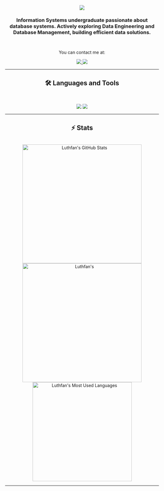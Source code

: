 <div align="center">

<h1 align="center">
    <img src="https://readme-typing-svg.herokuapp.com/?font=Inter&weight=700&size=48&center=true&vCenter=true&width=500&height=70&color=4493F8&duration=4000&lines=Hi!+👋+I'm+Luthfan;" />
</h1>

### Information Systems undergraduate passionate about database systems. Actively exploring Data Engineering and Database Management, building efficient data solutions.

<br>

You can contact me at:
<div align="center">
  <a href="luthfan@gmail.com">
    <img src="https://img.shields.io/badge/Gmail-333333?style=for-the-badge&logo=gmail&logoColor=red" />
  </a>
  <a href="https://linkedin.com/in/luthfan-aryananda" target="_blank">
    <img src="https://img.shields.io/badge/LinkedIn-0077B5?style=for-the-badge&logo=linkedin&logoColor=white" target="_blank" />
  </a>
</div>

<hr>

## 🛠️ Languages and Tools

<br>

<p align="center">
  <img src="https://skillicons.dev/icons?i=java,mysql,sqlite,java,git,github,githubactions,linux,ubuntu" />
  <img src="https://skillicons.dev/icons?i=aws,docker,vscode,figma,jest" />
</p>

<hr>

## ⚡️ Stats

<br>

<div align=center>
  <img width=390 src="https://github-readme-stats.vercel.app/api?username=luthfan-ap&theme=algolia&count_private=true&show_icons=true&rank_icon=github&locale=en" alt="Luthfan's GitHub Stats" />
  <img width=390 src="https://github-readme-streak-stats.herokuapp.com/?user=luthfan-ap&theme=algolia&count_private=true&border_radius=10&locale=en" alt="Luthfan's" />
  <img width=325 src="https://github-readme-stats.vercel.app/api/top-langs?username=luthfan-ap&theme=algolia&layout=donut&hide=css&langs_count=8&border_radius=10&show_icons=true&locale=en" alt="Luthfan's Most Used Languages" />
</div>

<hr>
